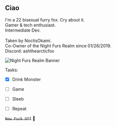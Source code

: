 ## Ciao

<p>
  
I'm a 22 bisexual furry fox. Cry about it.<br>
Gamer & tech enthusiast.<br>
Intermediate Dev.<br>
<br>
Taken by NoctisOkami.<br>
Co-Owner of the Night Furs Realm since 01/26/2019.<br>
Discord: ashthearcticfox
</p>

![Night Furs Realm Banner](https://github.com/AshTheArcticFox/AshTheArcticFox/assets/63117808/be8abca0-343f-4c0d-92aa-dc0a6c9cda87)


Tasks:
- [x] Drink Monster
- [ ] Game
- [ ] Sleeb
- [ ] Repeat


~~`Now Fuck Off`~~ :middle_finger:

